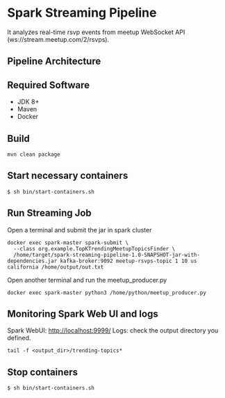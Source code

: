 #  Spark Streaming Pipeline

It analyzes real-time rsvp events from meetup WebSocket API (ws://stream.meetup.com/2/rsvps).

## Pipeline Architecture

## Required Software

* JDK 8+
* Maven
* Docker

## Build

```
mvn clean package
```

## Start necessary containers

```
$ sh bin/start-containers.sh
```

## Run Streaming Job

Open a terminal and submit the jar in spark cluster
```
docker exec spark-master spark-submit \
  --class org.example.TopKTrendingMeetupTopicsFinder \
  /home/target/spark-streaming-pipeline-1.0-SNAPSHOT-jar-with-dependencies.jar kafka-broker:9092 meetup-rsvps-topic 1 10 us california /home/output/out.txt
```
Open another terminal and run the meetup_producer.py

```
docker exec spark-master python3 /home/python/meetup_producer.py
```

## Monitoring Spark Web UI and logs

Spark WebUI: <http://localhost:9999/>
Logs: check the output directory you defined.

```
tail -f <output_dir>/trending-topics*
```
## Stop containers

```
$ sh bin/start-containers.sh
```
